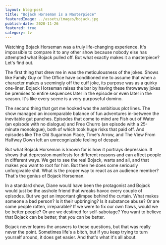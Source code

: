 ```yaml
---
layout: blog-post
title: "Bojack Horseman is a Masterpiece"
featuredImage: ../assets/images/bojack.jpg
publish-date: 2020-11-26
featured: true
category: tv
---
```


Watching Bojack Horseman was a truly life-changing experience. It's impossible to compare it to any other show because nobody else has attempted what Bojack pulled off. But what exactly makes it a masterpiece? Let's find out.

The first thing that drew me in was the meticulousness of the jokes. Shows like Family Guy or The Office have conditioned me to assume that when a character makes a seemingly off the cuff joke, its purpose was as a quirky one-liner. Bojack Horseman raises the bar by having these throwaway jokes be premises to entire sequences later in the episode or even later in the season. It's like every scene is a very purposeful domino. 

The second thing that got me hooked was the ambitious plot lines. The show managed an incomparable balance of fun adventures in-between the inevitable gut punches. Episodes that come to mind are Fish out of Water (an episode with no dialogue) and Free Churro (an episode with a 25-minute monologue), both of which took huge risks that paid off. And episodes like The Old Sugarman Place, Time's Arrow, and The View From Halfway Down left an unrecognizable feeling of despair. 

But what Bojack Horseman is known for is how it portrays depression. It shows that depression manifests for different reasons and can affect people in different ways. We get to see the real Bojack, warts and all, and that makes you want to root for him. But then he does some seriously unforgivable shit. What is the proper way to react as an audience member? That's the genius of Bojack Horseman.

In a standard show, Diane would have been the protagonist and Bojack would just be the asshole friend that wreaks havoc every couple of episodes. But we get an important glimpse behind the curtain. What makes someone a bad person? Is it their upbringing? Is it substance abuse? Or are some people rotten, irreparable? If we were to fix our own flaws, would we be better people? Or are we destined for self-sabotage? You want to believe that Bojack can be better, that *you* can be better.

Bojack never learns the answers to these questions, but that was really never the point. Sometimes life's a bitch, but if you keep trying to turn yourself around, it does get easier. And that's what it's all about.